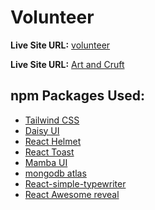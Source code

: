 # Volunteer

**Live Site URL:** [volunteer ](https://b9a11-volun.web.app)


**Live Site URL:** [Art and Cruft ]()

## npm Packages Used:

- [Tailwind CSS](https://tailwindcss.com/)
- [Daisy UI](https://daisyui.com/)
- [React Helmet](https://www.npmjs.com/package/react-helmet)
- [React Toast](https://react-toast.com/)
- [Mamba UI](https://mambaui.com/components)
- [mongodb atlas](https://www.mongodb.com/atlas/database)
- [React-simple-typewriter](https://www.npmjs.com/package/react-simple-typewriter)
- [React Awesome reveal](https://www.npmjs.com/package/react-awesome-reveal)